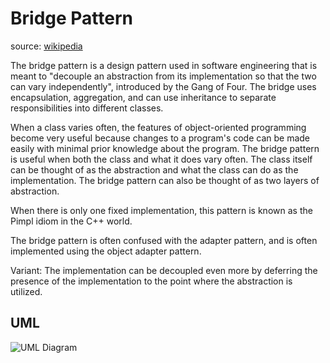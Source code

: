 # Bridge Pattern
source: [wikipedia](https://en.wikipedia.org/wiki/Bridge_pattern "wikipedia")

The bridge pattern is a design pattern used in software engineering that is meant to "decouple an abstraction from its implementation so that the two can vary independently", introduced by the Gang of Four. The bridge uses encapsulation, aggregation, and can use inheritance to separate responsibilities into different classes.

When a class varies often, the features of object-oriented programming become very useful because changes to a program's code can be made easily with minimal prior knowledge about the program. The bridge pattern is useful when both the class and what it does vary often. The class itself can be thought of as the abstraction and what the class can do as the implementation. The bridge pattern can also be thought of as two layers of abstraction.

When there is only one fixed implementation, this pattern is known as the Pimpl idiom in the C++ world.

The bridge pattern is often confused with the adapter pattern, and is often implemented using the object adapter pattern.

Variant: The implementation can be decoupled even more by deferring the presence of the implementation to the point where the abstraction is utilized.

## UML
![UML Diagram](https://upload.wikimedia.org/wikipedia/commons/thumb/c/cf/Bridge_UML_class_diagram.svg/1000px-Bridge_UML_class_diagram.svg.png)